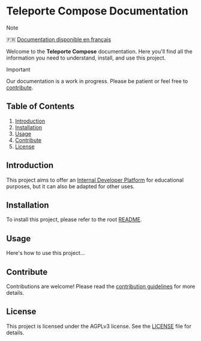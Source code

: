 # Teleporte Compose Documentation

> [!NOTE]  
> 🇫🇷 [Documentation disponible en français](README_fr.md)

Welcome to the **Teleporte Compose** documentation. Here you'll find all the information you need to understand, install, and use this project.

> [!IMPORTANT]  
> Our documentation is a work in progress. Please be patient or feel free to [contribute](#contribute).

## Table of Contents

1. [Introduction](#introduction)
2. [Installation](#installation)
3. [Usage](#usage)
4. [Contribute](#contribute)
5. [License](#license)

## Introduction

This project aims to offer an [Internal Developer Platform](https://internaldeveloperplatform.org/what-is-an-internal-developer-platform/) for educational purposes, but it can also be adapted for other uses.

## Installation

To install this project, please refer to the root [README](../README.md).

## Usage

Here's how to use this project...

## Contribute

Contributions are welcome! Please read the [contribution guidelines](../CONTRIBUTING.md) for more details.

## License

This project is licensed under the AGPLv3 license. See the [LICENSE](../LICENSE) file for details.